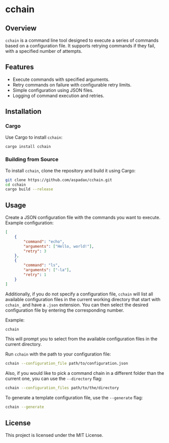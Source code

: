 # cchain

## Overview
`cchain` is a command line tool designed to execute a series of commands based on a configuration file. It supports retrying commands if they fail, with a specified number of attempts.

## Features
- Execute commands with specified arguments.
- Retry commands on failure with configurable retry limits.
- Simple configuration using JSON files.
- Logging of command execution and retries.

## Installation

### Cargo
Use Cargo to install `cchain`:
```sh
cargo install cchain
```

### Building from Source
To install `cchain`, clone the repository and build it using Cargo:
```sh
git clone https://github.com/aspadax/cchain.git
cd cchain
cargo build --release
```

## Usage
Create a JSON configuration file with the commands you want to execute. Example configuration:
```json
[
    {
        "command": "echo",
        "arguments": ["Hello, world!"],
        "retry": 3
    },
    {
        "command": "ls",
        "arguments": ["-la"],
        "retry": 1
    }
]
```
Additionally, if you do not specify a configuration file, `cchain` will list all available configuration files in the current working directory that start with `cchain_` and have a `.json` extension. You can then select the desired configuration file by entering the corresponding number.

Example:
```sh
cchain
```
This will prompt you to select from the available configuration files in the current directory.

Run `cchain` with the path to your configuration file:
```sh
cchain --configuration_file path/to/configuration.json
```

Also, if you would like to pick a command chain in a different folder than the current one, you can use the `--directory` flag:
```sh
cchain --configuration_files path/to/the/directory
```

To generate a template configuration file, use the `--generate` flag:
```sh
cchain --generate
```

## License
This project is licensed under the MIT License.
